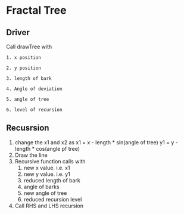 # Fractal Tree

## Driver

Call drawTree with

	1. x position
	
	2. y position
	
	3. length of bark
	
	4. Angle of deviation
	
	5. angle of tree
	
	6. level of recursion
	
## Recusrsion

1.	change the x1 and x2 as
		x1 = x - length * sin(angle of tree)
		y1 = y -  length * cos(angle pf tree)
2. 	Draw the line
3. 	Recursive function calls with
	1. new x value. i.e. x1
	2. new y value. i.e. y1
	3. reduced length of bark
	4. angle of barks
	5. new angle of tree
	6. reduced recursion level
4. Call RHS and LHS recursion